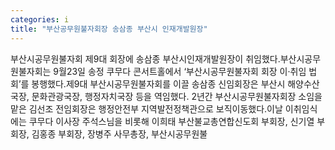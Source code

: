```yaml
---
categories: i
title: "부산공무원불자회장 송삼종 부산시 인재개발원장"
---
```

부산시공무원불자회 제9대 회장에 송삼종 부산시인재개발원장이 취임했다.부산시공무원불자회는 9월23일 송정 쿠무다 콘서트홀에서 ‘부산시공무원불자회 회장 이‧취임 법회’를 봉행했다.제9대 부산시공무원불자회를 이끌 송삼종 신임회장은 부산시 해양수산국장, 문화관광국장, 행정자치국장 등을 역임했다. 2년간 부산시공무원불자회장 소임을 맡은 김선조 전임회장은 행정안전부 지역발전정책관으로 보직이동했다.이날 이취임식에는 쿠무다 이사장 주석스님을 비롯해 이희태 부산불교총연합신도회 부회장, 신기열 부회장, 김홍종 부회장, 장병주 사무총장, 부산시공무원불
